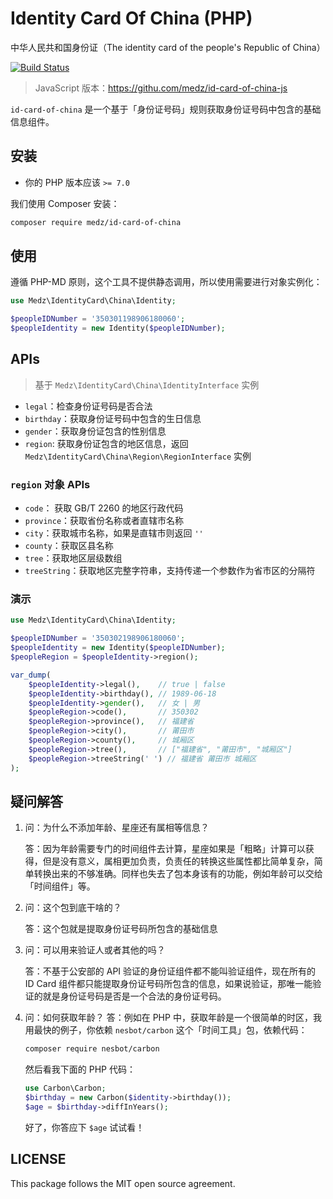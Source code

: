 # Identity Card Of China (PHP)

中华人民共和国身份证（The identity card of the people's Republic of China）

[![Build Status](https://travis-ci.com/medz/id-card-of-china.svg?branch=master)](https://travis-ci.com/medz/id-card-of-china)

>  JavaScript 版本：https://githu.com/medz/id-card-of-china-js

`id-card-of-china` 是一个基于「身份证号码」规则获取身份证号码中包含的基础信息组件。

## 安装

- 你的 PHP 版本应该 `>= 7.0`

我们使用 Composer 安装：

```bash
composer require medz/id-card-of-china
```

## 使用

遵循 PHP-MD 原则，这个工具不提供静态调用，所以使用需要进行对象实例化：

```php
use Medz\IdentityCard\China\Identity;

$peopleIDNumber = '350301198906180060';
$peopleIdentity = new Identity($peopleIDNumber);
```

## APIs

> 基于 `Medz\IdentityCard\China\IdentityInterface` 实例

- `legal`：检查身份证号码是否合法
- `birthday`：获取身份证号码中包含的生日信息
- `gender`：获取身份证包含的性别信息
- `region`: 获取身份证包含的地区信息，返回 `Medz\IdentityCard\China\Region\RegionInterface` 实例

### `region` 对象 APIs

- `code`： 获取 GB/T 2260 的地区行政代码
- `province`：获取省份名称或者直辖市名称
- `city`：获取城市名称，如果是直辖市则返回 `''`
- `county`：获取区县名称
- `tree`：获取地区层级数组
- `treeString`：获取地区完整字符串，支持传递一个参数作为省市区的分隔符

### 演示

```php
use Medz\IdentityCard\China\Identity;

$peopleIDNumber = '350302198906180060';
$peopleIdentity = new Identity($peopleIDNumber);
$peopleRegion = $peopleIdentity->region();

var_dump(
    $peopleIdentity->legal(),    // true | false
    $peopleIdentity->birthday(), // 1989-06-18
    $peopleIdentity->gender(),   // 女 | 男
    $peopleRegion->code(),       // 350302
    $peopleRegion->province(),   // 福建省
    $peopleRegion->city(),       // 莆田市
    $peopleRegion->county(),     // 城厢区
    $peopleRegion->tree(),       // ["福建省", "莆田市", "城厢区"]
    $peopleRegion->treeString(' ') // 福建省 莆田市 城厢区
);
```

## 疑问解答

1. 问：为什么不添加年龄、星座还有属相等信息？

   答：因为年龄需要专门的时间组件去计算，星座如果是「粗略」计算可以获得，但是没有意义，属相更加负责，负责任的转换这些属性都比简单复杂，简单转换出来的不够准确。同样也失去了包本身该有的功能，例如年龄可以交给「时间组件」等。

2. 问：这个包到底干啥的？

   答：这个包就是提取身份证号码所包含的基础信息

3. 问：可以用来验证人或者其他的吗？

   答：不基于公安部的 API 验证的身份证组件都不能叫验证组件，现在所有的 ID Card 组件都只能提取身份证号码所包含的信息，如果说验证，那唯一能验证的就是身份证号码是否是一个合法的身份证号码。

4. 问：如何获取年龄？
   答：例如在 PHP 中，获取年龄是一个很简单的时区，我用最快的例子，你依赖 `nesbot/carbon` 这个「时间工具」包，依赖代码：
   ```bash
   composer require nesbot/carbon
   ```
   然后看我下面的 PHP 代码：
   ```php
   use Carbon\Carbon;
   $birthday = new Carbon($identity->birthday());
   $age = $birthday->diffInYears();
   ```
   好了，你答应下 `$age` 试试看！

## LICENSE

This package follows the MIT open source agreement.
